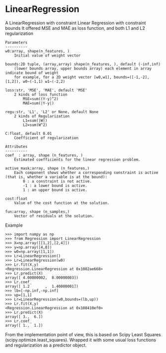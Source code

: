 # LinearRegression
A LinearRegression with constraint
   Linear Regression with constraint bounds
    It offered MSE and MAE as loss function, and both L1 and L2 regularization

    Parameters
    ----------
    w0:array, shape(n_features, )
        Initial value of weight vector

    bounds:2D tuple, (array,array) shape(n_features, ), default (-inf,inf)
        (lower bounds array, upper bounds array) each element in array indicate bound of weight
        for example, for a 2D weight vector [w0,w1], bounds=([-1,-2],[1,2]), w0~(-1,1) w1~(-2,2)

    loss:str, 'MSE', 'MAE', default 'MSE'
        2 kinds of loss function
            MSE=sum((Y-y)^2)
            MAE=sum(|Y-y|)

    regu:str, 'L1', 'L2' or None, default None
        2 kinds of Regularization
            L1=sum(|W|)
            L2=sum(W^2)

    C:float, default 0.01
        Coefficient of regularization

    Attributes
    ----------
    coef_ : array, shape (n_features, )
        Estimated coefficients for the linear regression problem.

    active_mask:array, shape (n_features,)
        Each component shows whether a corresponding constraint is active (that is, whether a variable is at the bound):
            0 : a constraint is not active.
            -1 : a lower bound is active.
            1 : an upper bound is active.

    cost:float
        Value of the cost function at the solution.

    fun:array, shape (n_samples,)
        Vector of residuals at the solution.

Example

    >>> import numpy as np
    >>> from Regression import LinearRegression
    >>> X=np.array([[1,2],[2,4]])
    >>> y=np.array([4,8])
    >>> w0=np.array([1,1])
    >>> Lr=LinearRegression()
    >>> Lr=LinearRegression(w0)
    >>> Lr.fit(X,y)
    <Regression.LinearRegression at 0x1082ae668>
    >>> Lr.predict(X)
    array([ 4.00000002,  8.00000003])
    >>> Lr.coef_
    array([ 1.2       ,  1.40000001])
    >>> lb=[-np.inf,-np.inf]
    >>> up=[1,1]
    >>> Lr=LinearRegression(w0,bounds=(lb,up))
    >>> Lr.fit(X,y)
    <Regression.LinearRegression at 0x108410ef0>
    >>> Lr.predict(X)
    array([ 3.,  6.])
    >>> Lr.coef_
    array([ 1.,  1.])

 From the implementation point of view, this is based on Scipy Least Squares
 (scipy.optimize.least_squares). Wrapped it with some usual loss functions
 and regularization as a predictor object.
